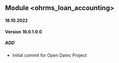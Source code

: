## Module <ohrms_loan_accounting>

#### 18.10.2022
#### Version 16.0.1.0.0
##### ADD
- Initial commit for Open Datec Project
